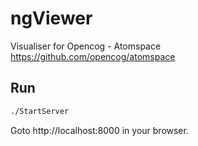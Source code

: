 ngViewer
================

Visualiser for Opencog - Atomspace
https://github.com/opencog/atomspace

Run
---
```sh
./StartServer
```
Goto http://localhost:8000 in your browser.



